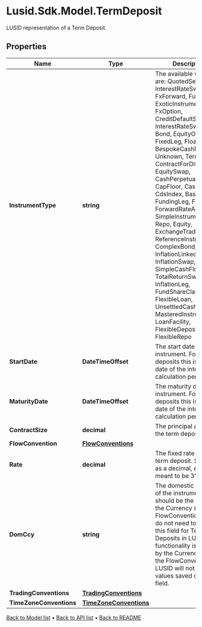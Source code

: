 # Lusid.Sdk.Model.TermDeposit
LUSID representation of a Term Deposit.

## Properties

Name | Type | Description | Notes
------------ | ------------- | ------------- | -------------
**InstrumentType** | **string** | The available values are: QuotedSecurity, InterestRateSwap, FxForward, Future, ExoticInstrument, FxOption, CreditDefaultSwap, InterestRateSwaption, Bond, EquityOption, FixedLeg, FloatingLeg, BespokeCashFlowsLeg, Unknown, TermDeposit, ContractForDifference, EquitySwap, CashPerpetual, CapFloor, CashSettled, CdsIndex, Basket, FundingLeg, FxSwap, ForwardRateAgreement, SimpleInstrument, Repo, Equity, ExchangeTradedOption, ReferenceInstrument, ComplexBond, InflationLinkedBond, InflationSwap, SimpleCashFlowLoan, TotalReturnSwap, InflationLeg, FundShareClass, FlexibleLoan, UnsettledCash, Cash, MasteredInstrument, LoanFacility, FlexibleDeposit, FlexibleRepo | 
**StartDate** | **DateTimeOffset** | The start date of the instrument. For term deposits this is the start date of the interest calculation period. | 
**MaturityDate** | **DateTimeOffset** | The maturity date of the instrument. For term deposits this is the last date of the interest calculation period. | 
**ContractSize** | **decimal** | The principal amount of the term deposit. | 
**FlowConvention** | [**FlowConventions**](FlowConventions.md) |  | 
**Rate** | **decimal** | The fixed rate for the term deposit. Specified as a decimal, e.g 0.03 is meant to be 3% interest | 
**DomCcy** | **string** | The domestic currency of the instrument. This should be the same as the Currency set on the FlowConventions.  You do not need to populate this field for Term Deposits in LUSID as all functionality is driven by the Currency set on the FlowConventions.  LUSID will not store values saved on this field. | [optional] 
**TradingConventions** | [**TradingConventions**](TradingConventions.md) |  | [optional] 
**TimeZoneConventions** | [**TimeZoneConventions**](TimeZoneConventions.md) |  | [optional] 

[Back to Model list](../README.md#documentation-for-models) &#8226; [Back to API list](../README.md#documentation-for-api-endpoints) &#8226; [Back to README](../README.md)

